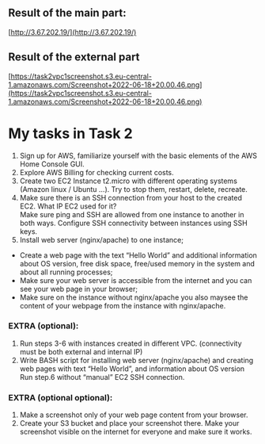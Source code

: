 ## Result of the main part:
[http://3.67.202.19/](http://3.67.202.19/)  

## Result of the external part
[https://task2vpc1screenshot.s3.eu-central-1.amazonaws.com/Screenshot+2022-06-18+20.00.46.png](https://task2vpc1screenshot.s3.eu-central-1.amazonaws.com/Screenshot+2022-06-18+20.00.46.png)
      

# My tasks in Task 2

 1. Sign up for AWS, familiarize yourself with the basic elements of the AWS Home Console GUI.
2. Explore AWS Billing for checking current costs. 
3. Create two EC2 Instance t2.micro with different operating systems (Amazon linux / Ubuntu ...). Try to stop them, restart, delete, recreate.
4. Make sure there is an SSH connection from your host to the created EC2. What IP EC2 used for it?  
Make sure  ping and SSH are allowed from one instance to another in both ways. Configure SSH connectivity between instances using SSH keys.
1. Install web server (nginx/apache) to one instance; 
- Create a web page with the text “Hello World” and additional information about OS version, free disk space,  free/used memory in the system and about all running processes;
- Make sure your web server is accessible from the internet and you can see your web page in your browser; 
- Make sure on the instance without nginx/apache you also maysee the content of your webpage from the instance with nginx/apache.
 

 
### EXTRA (optional): 
1. Run steps 3-6 with instances created in different VPC. (connectivity must be both external and internal IP)	
2. Write BASH script for installing web server (nginx/apache) and creating web pages with text “Hello World”, and information about OS version
Run step.6 without “manual” EC2 SSH connection.
### EXTRA (optional optional):
1. Make a screenshot only of your web page сontent from your browser.
2. Create your S3 bucket and place your screenshot there.
Make your screenshot visible on the internet for everyone and make sure it works.
 








